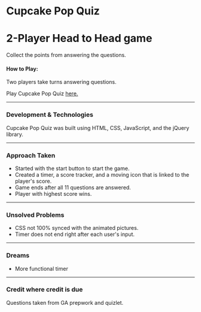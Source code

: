 # Cupcake Pop Quiz

# 2-Player Head to Head game


Collect the points from answering the questions.

#### How to Play:
Two players take turns answering questions.

Play Cupcake Pop Quiz <a href="https://vivianhuang130.github.io/WDI_Projects/">here.</a>

---

### Development & Technologies

Cupcake Pop Quiz was built using HTML, CSS, JavaScript, and the jQuery library.

---

### Approach Taken

+ Started with the start button to start the game.
+ Created a timer, a score tracker, and a moving icon that is linked to the player's score.
+ Game ends after all 11 questions are answered. 
+ Player with highest score wins.

---
### Unsolved Problems
+ CSS not 100% synced with the animated pictures.
+ Timer does not end right after each user's input.


---
### Dreams
+ More functional timer

---
### Credit where credit is due

Questions taken from GA prepwork and quizlet.



